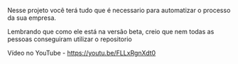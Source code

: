 Nesse projeto você terá tudo que é necessario para automatizar o processo da sua empresa.

Lembrando que como ele está na versão beta, creio que nem todas as pessoas conseguiram utilizar o repositorio

Vídeo no YouTube - https://youtu.be/FLLxRgnXdt0
